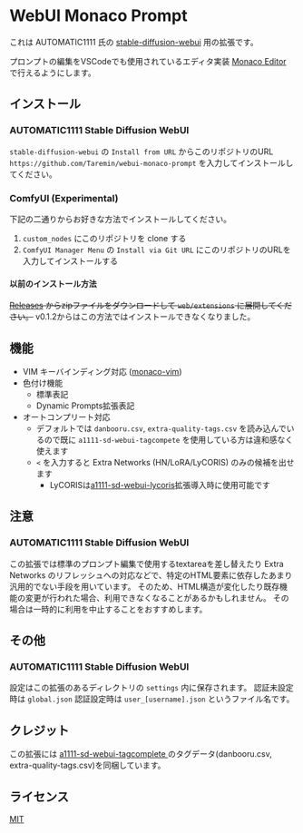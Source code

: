 # WebUI Monaco Prompt

これは AUTOMATIC1111 氏の [stable-diffusion-webui](https://github.com/AUTOMATIC1111/stable-diffusion-webui) 用の拡張です。

プロンプトの編集をVSCodeでも使用されているエディタ実装 [Monaco Editor](https://microsoft.github.io/monaco-editor/) で行えるようにします。

## インストール

### AUTOMATIC1111 Stable Diffusion WebUI

`stable-diffusion-webui` の `Install from URL` からこのリポジトリのURL `https://github.com/Taremin/webui-monaco-prompt` を入力してインストールしてください。

### ComfyUI (Experimental)

下記の二通りからお好きな方法でインストールしてください。

1. `custom_nodes` にこのリポジトリを clone する
2. `ComfyUI Manager Menu` の `Install via Git URL` にこのリポジトリのURLを入力してインストールする

#### 以前のインストール方法

~~[Releases](https://github.com/Taremin/webui-monaco-prompt/releases) からzipファイルをダウンロードして `web/extensions` に展開してください。~~
v0.1.2からはこの方法ではインストールできなくなりました。

## 機能

- VIM キーバインディング対応 ([monaco-vim](https://github.com/brijeshb42/monaco-vim))
- 色付け機能
    - 標準表記
    - Dynamic Prompts拡張表記 
- オートコンプリート対応
    - デフォルトでは `danbooru.csv`, `extra-quality-tags.csv` を読み込んでいるので既に `a1111-sd-webui-tagcompete` を使用している方は違和感なく使えます
    - `<` を入力すると Extra Networks (HN/LoRA/LyCORIS) のみの候補を出せます
        - LyCORISは[a1111-sd-webui-lycoris](https://github.com/KohakuBlueleaf/a1111-sd-webui-lycoris)拡張導入時に使用可能です

## 注意

### AUTOMATIC1111 Stable Diffusion WebUI

この拡張では標準のプロンプト編集で使用するtextareaを差し替えたり Extra Networks のリフレッシュへの対応などで、特定のHTML要素に依存したあまり汎用的でない手段を用いています。
そのため、HTML構造が変化したり既存機能の変更が行われた場合、利用できなくなることがあるかもしれません。
その場合は一時的に利用を中止することをおすすめします。

## その他

### AUTOMATIC1111 Stable Diffusion WebUI

設定はこの拡張のあるディレクトリの `settings` 内に保存されます。
認証未設定時は `global.json` 認証設定時は `user_[username].json` というファイル名です。

## クレジット

この拡張には [a1111-sd-webui-tagcomplete
](https://github.com/DominikDoom/a1111-sd-webui-tagcomplete) のタグデータ(danbooru.csv, extra-quality-tags.csv)を同梱しています。

## ライセンス

[MIT](./LICENSE)
